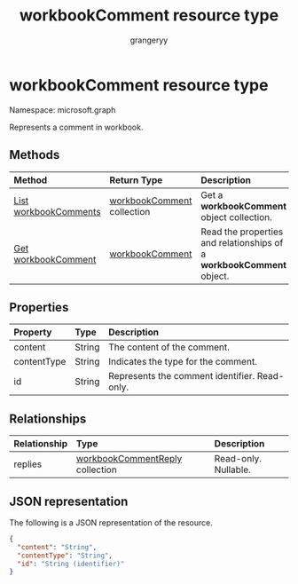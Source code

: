 ﻿---
title: "workbookComment resource type"
description: "Represents a comment in workbook."
localization_priority: Normal
author: "grangeryy"
ms.prod: "excel"
doc_type: "resourcePageType"
---

# workbookComment resource type

Namespace: microsoft.graph

Represents a comment in workbook.

## Methods

| Method                                                    | Return Type                                      | Description                                                            |
| :-------------------------------------------------------- | :----------------------------------------------- | :--------------------------------------------------------------------- |
| [List workbookComments](../api/workbook-list-comments.md) | [workbookComment](workbookComment.md) collection | Get a **workbookComment** object collection.                           |
| [Get workbookComment](../api/workbookcomment-get.md)      | [workbookComment](workbookcomment.md)            | Read the properties and relationships of a **workbookComment** object. |

## Properties

| Property    | Type   | Description                                   |
| :---------- | :----- | :-------------------------------------------- |
| content     | String | The content of the comment.                   |
| contentType | String | Indicates the type for the comment.           |
| id          | String | Represents the comment identifier. Read-only. |

## Relationships

| Relationship | Type                                                       | Description          |
| :----------- | :--------------------------------------------------------- | :------------------- |
| replies      | [workbookCommentReply](workbookcommentreply.md) collection | Read-only. Nullable. |

## JSON representation

The following is a JSON representation of the resource.

<!-- {
  "blockType": "resource",
  "optionalProperties": [

  ],
  "@odata.type": "microsoft.graph.workbookComment",
  "baseType": "",
  "keyProperty": "id"
}-->

```json
{
  "content": "String",
  "contentType": "String",
  "id": "String (identifier)"
}
```

<!-- uuid: 16cd6b66-4b1a-43a1-adaf-3a886856ed98
2019-02-04 14:57:30 UTC -->

<!-- {
  "type": "#page.annotation",
  "description": "workbookComment resource",
  "keywords": "",
  "section": "documentation",
  "tocPath": ""
}-->
